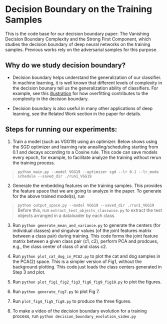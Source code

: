 # Decision Boundary on the Training Samples
This is the code base for our decision boundary paper: The Vanishing Decision Boundary Complexity and the Strong First Component, which studies the decision boundary of deep neural networks on the training samples. Previous works rely on the adversarial samples for this purpose. 

## Why do we study decision boundary?
- Decision boundary helps understand the generalization of our classifier. In machine learning, it is well known that different levels of complexity in the decision bounary tell us the generalization ability of classifiers. For example, see this [illustration](https://en.wikipedia.org/wiki/Overfitting#/media/File:Overfitting.svg) for how overfitting contributes to the complexity in the decision boundary.

- Decision boundary is also useful in many other applications of deep learning, see the Related Work section in the paper for details.

## Steps for running our experiments:

1. Train a model (such as VGG19) using an optimizer. Below shows using the SGD optimizer and learning rate anealling/scheduling starting from 0.1 and decays according to a Cosine rule. This code can save models every epoch, for example, to facilitate analyze the training without rerun the training process. 

>`python main.py --model VGG19 --optimizer sgd --lr 0.1 --lr_mode schedule --saved_dir ./run1_VGG19`

2. Generate the embedding features on the training samples. This provides the feature space that we are going to analyze in the paper.  To generate for the above trained model(s), run 
 
>`python output_space.py --model VGG19 --saved_dir ./run1_VGG19` 
>Before this, run `extract_test_objects_classwise.py` to extract the test objects arranged in a dataloader by each class. 

3. Run `python generate_mean_and_variance.py` to generate the centers (for individual classes) and singulvar values (of the joint features matrix between a class pair) during training. This code forms the joint feature matrix between a given class pair (c1, c2), perform PCA and prodcues, e.g., the class center of class c1 and class c2. 

4. Run `python plot_cat_dog_in_PCA2.py` to plot the cat and dog samples in the PCA(2) space. This is a simpler version of Fig1, without the background plotting. This code just loads the class centers generated in Step 3 and plot. 

5. Run `python plot_fig1_fig2_fig3_fig6_fig9_fig10.py` to plot the figures. 

6. Run `python generate_fig7.py` to plot Fig 7. 
 
7. Run `plot_fig4_fig5_fig8.py` to produce the three figures. 

8. To make a video of the decision boundary evolution for a training process, run `python decision_boundary_evolution_video.py`






